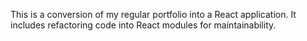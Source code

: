 This is a conversion of my regular portfolio into a React application.
It includes refactoring code into React modules for maintainability.